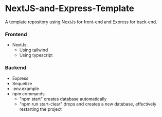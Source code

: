 # NextJS-and-Express-Template
 A template repository using NextJs for front-end and Express for back-end.

### Frontend 
* NextJs:
    * Using tailwind
    * Using typescript

### Backend
* Express
* Sequelize
* .env.example
* npm commands
    * "npm start" creates database automatically
    * "npm run start-clear" drops and creates a new database, effectively restarting the project
